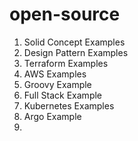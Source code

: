# open-source

1. Solid Concept Examples
2. Design Pattern Examples
3. Terraform Examples
4. AWS Examples
5. Groovy Example
6. Full Stack Example
7. Kubernetes Examples
8. Argo Example
9. 
